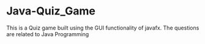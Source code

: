 # Java-Quiz_Game
This is a Quiz game built using the GUI functionality of javafx. The questions are related to Java Programming
